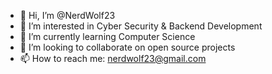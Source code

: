 - 👋 Hi, I’m @NerdWolf23
- 👀 I’m interested in Cyber Security & Backend Development
- 🌱 I’m currently learning Computer Science
- 💞️ I’m looking to collaborate on open source projects
- 📫 How to reach me: nerdwolf23@gmail.com

<!---
NerdWolf23/NerdWolf23 is a ✨ special ✨ repository because its `README.md` (this file) appears on your GitHub profile.
You can click the Preview link to take a look at your changes.
--->
